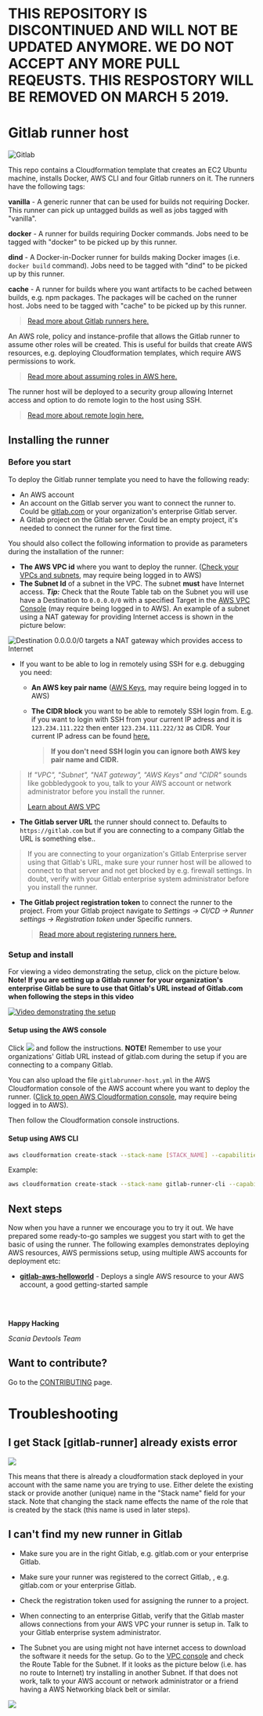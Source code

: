 THIS REPOSITORY IS DISCONTINUED AND WILL NOT BE UPDATED ANYMORE. WE DO NOT ACCEPT ANY MORE PULL REQEUSTS. THIS RESPOSTORY WILL BE REMOVED ON MARCH 5 2019.
=================================================================================================================================
# Gitlab runner host


![Gitlab](images/architecture.png)

This repo contains a Cloudformation template that creates an EC2 Ubuntu machine, installs Docker, AWS CLI and four Gitlab runners on it. The runners have the following tags:

**vanilla** - A generic runner that can be used for builds not requiring Docker. This runner can pick up untagged builds as well as jobs tagged with "vanilla".

**docker** - A runner for builds requiring Docker commands. Jobs need to be tagged with "docker" to be picked up by this runner.

**dind** - A Docker-in-Docker runner for builds making Docker images (i.e. `docker build` command). Jobs need to be tagged with "dind" to be picked up by this runner.

**cache** - A runner for builds where you want artifacts to be cached between builds, e.g. npm packages. The packages will be cached on the runner host.  Jobs need to be tagged with "cache" to be picked up by this runner.

> <a href="https://docs.gitlab.com/ee/ci/runners" target="_blank">Read more about Gitlab runners here.</a>

An AWS role, policy and instance-profile that allows the Gitlab runner to assume other roles will be created. This is useful for builds that create AWS resources, e.g. deploying Cloudformation templates, which require AWS permissions to work. 
> <a href="https://docs.aws.amazon.com/STS/latest/APIReference/API_AssumeRole.html" target="_blank">Read more about assuming roles in AWS here.</a>

The runner host will be deployed to a security group allowing Internet access and option to do remote login to the host using SSH. 
> <a href="https://docs.aws.amazon.com/AWSEC2/latest/UserGuide/authorizing-access-to-an-instance.html" target="_blank">Read more about remote login here.</a>

## Installing the runner

### Before you start

To deploy the Gitlab runner template you need to have the following ready:

- An AWS account
- An  account on the Gitlab server you want to connect the runner to. Could be [gitlab.com](https://gitlab.com/) or your organization's enterprise Gitlab server.
- A Gitlab project on the Gitlab server. Could be an empty project, it's needed to connect the runner for the first time. 


You should also collect the following information to provide as parameters during the installation of the runner:

- __The AWS VPC id__ where you want to deploy the runner. (<a href="https://console.aws.amazon.com/vpc" target="_blank">Check your VPCs and subnets</a>, may require being logged in to AWS)
- __The Subnet Id__ of a subnet in the VPC. The subnet __must__ have Internet access. __*Tip:*__ Check that the Route Table tab on the Subnet you will use have a Destination to `0.0.0.0/0` with a specified Target in the <a href="https://console.aws.amazon.com/vpc?#subnets:" target="_blank">AWS VPC Console</a> (may require being logged in to AWS). An example of a subnet using a NAT gateway for providing Internet access is shown in the picture below:

![Destination 0.0.0.0/0 targets a NAT gateway which provides access to Internet](images/private-subnet-ok.png)

- If you want to be able to log in remotely using SSH for e.g. debugging you need:
  - __An AWS key pair name__ (<a href="https://console.aws.amazon.com/ec2/v2/home#KeyPairs:sort=keyName" target="_blank">AWS Keys</a>, may require being logged in to AWS)

  - __The CIDR block__ you want to be able to remotely SSH login from. E.g. if you want to login with SSH from your current IP adress and it is `123.234.111.222` then enter `123.234.111.222/32` as CIDR.
    Your current IP adress can be found <a href="http://checkip.amazonaws.com/" target="_blank">here.</a>

    > **If you don't need SSH login you can ignore both AWS key pair name and CIDR.**
    
> If *"VPC", "Subnet", "NAT gateway", "AWS Keys" and "CIDR"* sounds like gobbledygook to you, talk to your AWS account or network administrator before you install the runner.
>
>[Learn about AWS VPC](https://docs.aws.amazon.com/AmazonVPC/latest/UserGuide/VPC_Introduction.html)

- __The Gitlab server URL__ the runner should connect to. Defaults to `https://gitlab.com` but if you are connecting to a company Gitlab the URL is something else.. 
> If you are connecting to your organization's Gitlab Enterprise server using that Gitlab's URL, make sure your runner host will be allowed to connect to that server and not get blocked by e.g. firewall settings. In doubt, verify with your Gitlab enterprise system administrator before you install the runner.
- __The Gitlab project registration token__ to connect the runner to the project.
  From your Gitlab project navigate to *Settings -> CI/CD -> Runner settings -> Registration token* under Specific runners.
  > <a href="https://docs.gitlab.com/ee/ci/runners/#registering-a-specific-runner-with-a-project-registration-token" target="_blank">Read more about registering runners here.</a> 


### Setup and install
For viewing a video demonstrating the setup, click on the picture below. __Note! If you are setting up a Gitlab runner for your organization's enterprise Gitlab be sure to use that Gitlab's URL instead of Gitlab.com when following the steps in this video__

[![Video demonstrating the setup](images/setup-video-thumbnail.png)](https://dreambroker.com/channel/idl7qm47/53534bms)

#### Setup using the AWS console

Click   <a href="https://console.aws.amazon.com/cloudformation/home#/stacks/new?stackName=gitlab-runner&amp;templateURL=https://s3-eu-west-1.amazonaws.com/scaniadevtools-aws-templates/gitlabrunner-host.yml" target="_blank"><img src="https://cdn.rawgit.com/buildkite/cloudformation-launch-stack-button-svg/master/launch-stack.svg"></a> and follow the instructions. __NOTE!__ Remember to use your organizations' Gitlab URL instead of gitlab.com during the setup if you are connecting to a company Gitlab.


You can also upload the file `gitlabrunner-host.yml` in the AWS Cloudformation console of the AWS account where you want to deploy the runner. (<a href="https://eu-west-1.console.aws.amazon.com/cloudformation/home#/stacks/new" target="_blank">Click to open AWS Cloudformation console</a>, may require being logged in to AWS).

Then follow the Cloudformation console instructions.

#### Setup using AWS CLI
```sh
aws cloudformation create-stack --stack-name [STACK_NAME] --capabilities CAPABILITY_NAMED_IAM --parameters ParameterKey=GitLabRegistrationToken,ParameterValue=[GITLAB_TOKEN] ParameterKey=PrivateSubnetId,ParameterValue=[SUBNET_ID] ParameterKey=RunnerName,ParameterValue=[RUNNER_NAME] ParameterKey=SshCidr,ParameterValue=[SSHCIDR] ParameterKey=SshKeyName,ParameterValue=[SSH_KEYNAME] ParameterKey=VpcId,ParameterValue=[VPC_ID] --template-body file://gitlabrunner-host.yml --region [REGION]] [--profile PROFILE_NAME]
```

Example:

```sh
aws cloudformation create-stack --stack-name gitlab-runner-cli --capabilities CAPABILITY_NAMED_IAM --parameters ParameterKey=GitLabRegistrationToken,ParameterValue=abcdefg1234567 ParameterKey=PrivateSubnetId,ParameterValue=subnet-abcd1234 ParameterKey=RunnerName,ParameterValue=gitlab-runner-cli ParameterKey=SshCidr,ParameterValue=127.0.0.1/32 ParameterKey=SshKeyName,ParameterValue=mykeyname ParameterKey=VpcId,ParameterValue=vpc-efgh5678 --template-body file://gitlabrunner-host.yml --region eu-west-1 --profile default
```

## Next steps
Now when you have a runner we encourage you to try it out. We have prepared some ready-to-go samples we suggest you start with to get the basic of using the runner. The following examples demonstrates deploying AWS resources, AWS permissions setup, using multiple AWS accounts for deployment etc:

* __[gitlab-aws-helloworld](https://github.com/scaniadevtools/gitlab-aws-helloworld)__ - Deploys a single AWS resource to your AWS account, a good getting-started sample

 <br>
 <br>
  
__Happy Hacking__

*Scania Devtools Team*

## Want to contribute?
Go to the <a href="CONTRIBUTING.md">CONTRIBUTING</a> page.


# Troubleshooting
## I get Stack [gitlab-runner] already exists error
![](images/gitlab-runner-exists.png)

This means that there is already a cloudformation stack deployed in your account with the same name you are trying to use. Either delete the existing stack or provide another (unique) name in the "Stack name" field for your stack. Note that changing the stack name effects the name of the role that is created by the stack (this name is used in later steps).

## I can't find my new runner in Gitlab

* Make sure you are in the right Gitlab, e.g. gitlab.com or your enterprise Gitlab.

* Make sure your runner was registered to the correct Gitlab, , e.g. gitlab.com or your enterprise Gitlab.

* Check the registration token used for assigning the runner to a project.

* When connecting to an enterprise Gitlab, verify that the Gitlab master allows connections from your AWS VPC your runner is setup in. Talk to your Gitlab enterprise system administrator.

* The Subnet you are using might not have internet access to download the software it needs for the setup. Go to the [VPC console](https://console.aws.amazon.com/vpc?#subnets) and check the Route Table for the Subnet. If it looks as the picture below (i.e. has no route to Internet) try installing in another Subnet. If that does not work, talk to your AWS account or network administrator or a friend having a AWS Networking black belt or similar.

![](images/privatesubnet-no-internet.png)
